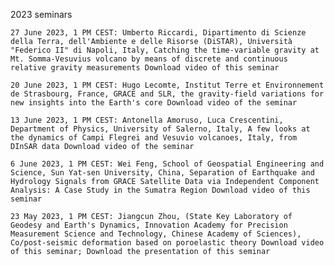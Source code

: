 2023 seminars

    27 June 2023, 1 PM CEST: Umberto Riccardi, Dipartimento di Scienze della Terra, dell'Ambiente e delle Risorse (DiSTAR), Università "Federico II" di Napoli, Italy, Catching the time-variable gravity at Mt. Somma-Vesuvius volcano by means of discrete and continuous relative gravity measurements Download video of this seminar

    20 June 2023, 1 PM CEST: Hugo Lecomte, Institut Terre et Environnement de Strasbourg, France, GRACE and SLR, the gravity-field variations for new insights into the Earth's core Download video of the seminar

    13 June 2023, 1 PM CEST: Antonella Amoruso, Luca Crescentini, Department of Physics, University of Salerno, Italy, A few looks at the dynamics of Campi Flegrei and Vesuvio volcanoes, Italy, from DInSAR data Download video of the seminar

    6 June 2023, 1 PM CEST: Wei Feng, School of Geospatial Engineering and Science, Sun Yat-sen University, China, Separation of Earthquake and Hydrology Signals from GRACE Satellite Data via Independent Component Analysis: A Case Study in the Sumatra Region Download video of this seminar

    23 May 2023, 1 PM CEST: Jiangcun Zhou, (State Key Laboratory of Geodesy and Earth's Dynamics, Innovation Academy for Precision Measurement Science and Technology, Chinese Academy of Sciences), Co/post-seismic deformation based on poroelastic theory Download video of this seminar; Download the presentation of this seminar


